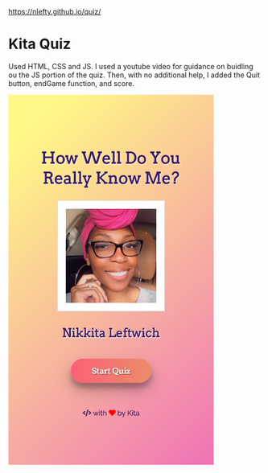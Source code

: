 https://nlefty.github.io/quiz/

# Kita Quiz

Used HTML, CSS and JS.  I used a youtube video for guidance on buidling ou the JS portion of the quiz.  Then, with no additional help, I added the Quit button, endGame function, and score.  

![Mobile Screenshot](https://github.com/nlefty/quiz/blob/master/images/KitaQuiz.png)
